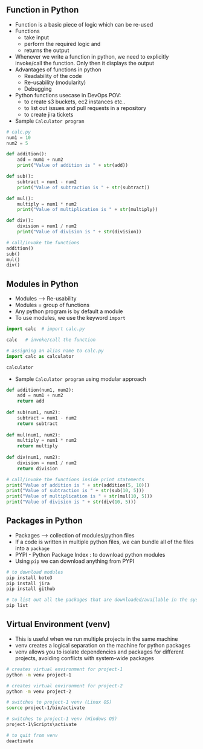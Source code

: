 Function in Python
------------------

* Function is a basic piece of logic which can be re-used
* Functions 
    * take input 
    * perform the required logic and
    * returns the output
* Whenever we write a function in python, we need to explicitly invoke/call the function. Only then it displays the output 
* Advantages of functions in python
    * Readability of the code
    * Re-usability (modularity)
    * Debugging
* Python functions usecase in DevOps POV: 
    * to create s3 buckets, ec2 instances etc..
    * to list out issues and pull requests in a repository
    * to create jira tickets
* Sample `Calculator program`
```python
# calc.py
num1 = 10
num2 = 5

def addition():
    add = num1 + num2
    print("Value of addition is " + str(add))

def sub():
    subtract = num1 - num2
    print("Value of subtraction is " + str(subtract))

def mul():
    multiply = num1 * num2
    print("Value of multiplication is " + str(multiply))

def div():
    division = num1 / num2
    print("Value of division is " + str(division))

# call/invoke the functions
addition()
sub()
mul()
div()
```

Modules in Python
-----------------

* Modules --> Re-usability
* Modules = group of functions
* Any python program is by default a module
* To use modules, we use the keyword `import`

```python
import calc  # import calc.py

calc   # invoke/call the function

# assigning an alias name to calc.py
import calc as calculator

calculator
```
* Sample `Calculator program` using modular approach

```python
def addition(num1, num2):
    add = num1 + num2
    return add
    
def sub(num1, num2):
    subtract = num1 - num2
    return subtract
    
def mul(num1, num2):
    multiply = num1 * num2
    return multiply
    
def div(num1, num2):
    division = num1 / num2
    return division

# call/invoke the functions inside print statements
print("Value of addition is " + str(addition(5, 10)))
print("Value of subtraction is " + str(sub(10, 5)))
print("Value of multiplication is " + str(mul(10, 5)))
print("Value of division is " + str(div(10, 5)))
```

Packages in Python
------------------

* Packages --> collection of modules/python files
* If a code is written in multiple python files, we can bundle all of the files into a `package`
* PYPI - Python Package Index : to download python modules
* Using `pip` we can download anything from PYPI

```bash
# to download modules
pip install boto3
pip install jira
pip install github
```
```bash
# to list out all the packages that are downloaded/available in the system
pip list
```

Virtual Environment (venv)
--------------------------

* This is useful when we run multiple projects in the same machine
* venv creates a logical separation on the machine for python packages
* venv allows you to isolate dependencies and packages for different projects, avoiding conflicts with system-wide packages

```bash
# creates virtual environment for project-1
python -m venv project-1

# creates virtual environment for project-2
python -m venv project-2

# switches to project-1 venv (Linux OS)
source project-1/bin/activate

# switches to project-1 venv (Windows OS)
project-1\Scripts\activate

# to quit from venv
deactivate
```